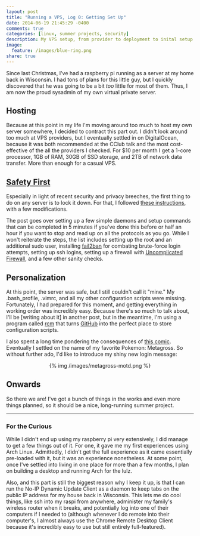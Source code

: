 ```yaml
---
layout: post
title: "Running a VPS, Log 0: Getting Set Up"
date: 2014-06-19 21:45:29 -0400
comments: true
categories: [linux, summer projects, security]
description: My VPS setup, from provider to deployment to inital setup.
image:
  feature: /images/blue-ring.png
share: true
---
```


Since last Christmas, I've had a raspberry pi running as a server at my home back in Wisconsin. I had tons of plans for this little guy, but I quickly discovered that he was going to be a bit _too_ little for most of them. Thus, I am now the proud sysadmin of my own virtual private server. 

<!-- more -->

## Hosting
Because at this point in my life I'm moving around too much to host my own server somewhere, I decided to contract this part out. I didn't look around too much at VPS providers, but I eventually settled in on DigitalOcean, because it was both recommended at the CClub talk and the most cost-effective of the all the providers I checked. For $10 per month I get a 1-core processor, 1GB of RAM, 30GB of SSD storage, and 2TB of network data transfer. More than enough for a casual VPS.

## [Safety First](http://plusbryan.com/my-first-5-minutes-on-a-server-or-essential-security-for-linux-servers)
Especially in light of recent security and privacy breeches, the first thing to do on any server is to lock it down. For that, I followed [these instructions](http://plusbryan.com/my-first-5-minutes-on-a-server-or-essential-security-for-linux-servers), with a few modifications. 

The post goes over setting up a few simple daemons and setup commands that can be completed in 5 minutes if you've done this before or half an hour if you want to stop and read up on all the protocols as you go. While I won't reiterate the steps, the list includes setting up the root and an additional sudo user, installing [fail2ban](http://www.fail2ban.org/wiki/index.php/Main_Page) for combating brute-force login attempts, setting up ssh logins, setting up a firewall with [Uncomplicated Firewall](https://wiki.ubuntu.com/UncomplicatedFirewall), and a few other sanity checks.

## Personalization
At this point, the server was safe, but I still couldn't call it "mine." My .bash_profile, .vimrc, and all my other configuration scripts were missing. Fortunately, I had prepared for this moment, and getting everything in working order was incredibly easy. Because there's so much to talk about, I'll be [writing about it] in another post, but in the meantime, I'm using a program called [rcm](https://github.com/thoughtbot/rcm) that turns [GitHub](https://github.com/Z1MM32M4N/dotfiles) into the perfect place to store configuration scripts.

I also spent a long time pondering the consequences of [this comic](http://xkcd.com/910/). Eventually I settled on the name of my favorite Pokemon: Metagross. So without further ado, I'd like to introduce my shiny new login message:

<center>
{% img /images/metagross-motd.png %}
</center>

## Onwards
So there we are! I've got a bunch of things in the works and even more things planned, so it should be a nice, long-running summer project.

- - -
### For the Curious
While I didn't end up using my raspberry pi very extensively, I did manage to get a few things out of it. For one, it gave me my first experiences using Arch Linux. Admittedly, I didn't get the full experience as it came essentially pre-loaded with it, but it was an experience nonetheless. At some point, once I've settled into living in one place for more than a few months, I plan on building a desktop and running Arch for the lulz.

Also, and this part is still the biggest reason why I keep it up, is that I can run the No-IP Dynamic Update Client as a daemon to keep tabs on the public IP address for my house back in Wisconsin. This lets me do cool things, like ssh into my raspi from anywhere, administer my family's wireless router when it breaks, and potentially log into one of their computers if I needed to (although whenever I do remote into their computer's, I almost always use the Chrome Remote Desktop Client because it's incredibly easy to use but still entirely full-featured).
